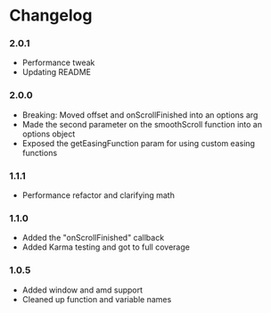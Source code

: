 # Changelog

### 2.0.1
* Performance tweak
* Updating README

### 2.0.0
* Breaking: Moved offset and onScrollFinished into an options arg
* Made the second parameter on the smoothScroll function into an options object
* Exposed the getEasingFunction param for using custom easing functions

### 1.1.1
* Performance refactor and clarifying math

### 1.1.0
* Added the "onScrollFinished" callback
* Added Karma testing and got to full coverage

### 1.0.5
* Added window and amd support
* Cleaned up function and variable names
